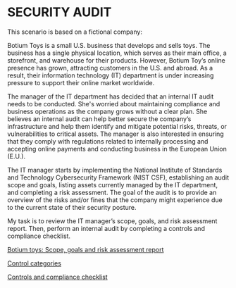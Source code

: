 # SECURITY AUDIT 

This scenario is based on a fictional company:

Botium Toys is a small U.S. business that develops and sells toys. The business has a single physical location, which serves as their main office, a storefront, and warehouse for their products. However, Botium Toy’s online presence has grown, attracting customers in the U.S. and abroad. As a result, their information technology (IT) department is under increasing pressure to support their online market worldwide. 

The manager of the IT department has decided that an internal IT audit needs to be conducted. She's worried about maintaining compliance and business operations as the company grows without a clear plan. She believes an internal audit can help better secure the company’s infrastructure and help them identify and mitigate potential risks, threats, or vulnerabilities to critical assets. The manager is also interested in ensuring that they comply with regulations related to internally processing and accepting online payments and conducting business in the European Union (E.U.).   

The IT manager starts by implementing the National Institute of Standards and Technology Cybersecurity Framework (NIST CSF), establishing an audit scope and goals, listing assets currently managed by the IT department, and completing a risk assessment. The goal of the audit is to provide an overview of the risks and/or fines that the company might experience due to the current state of their security posture.

My task is to review the IT manager’s scope, goals, and risk assessment report. Then, perform an internal audit by completing a controls and compliance checklist. 

<a href="https://github.com/rahuld15/Conducting-a-security-audit/blob/main/Botium%20Toys_%20Scope%2C%20goals%2C%20and%20risk%20assessment%20report.pdf">Botium toys: Scope, goals and risk assessment report</a>

<a href="https://github.com/rahuld15/Conducting-a-security-audit/blob/main/Control%20categories.pdf">Control categories</a>

<a href="https://github.com/rahuld15/Conducting-a-security-audit/blob/main/Controls%20and%20compliance%20checklist%20(1).pdf">Controls and compliance checklist</a>


